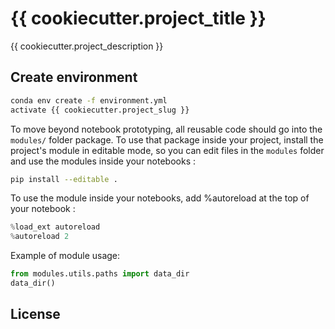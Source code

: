 # {{ cookiecutter.project_title }}

{{ cookiecutter.project_description }}

## Create environment

```bash
conda env create -f environment.yml
activate {{ cookiecutter.project_slug }}
```

To move beyond notebook prototyping, all reusable code should go into the `modules/` folder package. To use that package inside your project, install the project's module in editable mode, so you can edit files in the `modules` folder and use the modules inside your notebooks :

```bash
pip install --editable .
```

To use the module inside your notebooks, add %autoreload at the top of your notebook :

```python
%load_ext autoreload
%autoreload 2
```

Example of module usage:

```python
from modules.utils.paths import data_dir
data_dir()
```

## License
